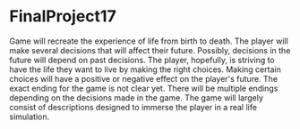 # FinalProject17
Game will recreate the experience of life from birth to death.
The player will make several decisions that will affect their future.
Possibly, decisions in the future will depend on past decisions.
The player, hopefully, is striving to have the life they want to live by making the right choices.
Making certain choices will have a positive or negative effect on the player's future.
The exact ending for the game is not clear yet. There will be multiple endings depending on the decisions made in the game.
The game will largely consist of descriptions designed to immerse the player in a real life simulation.
